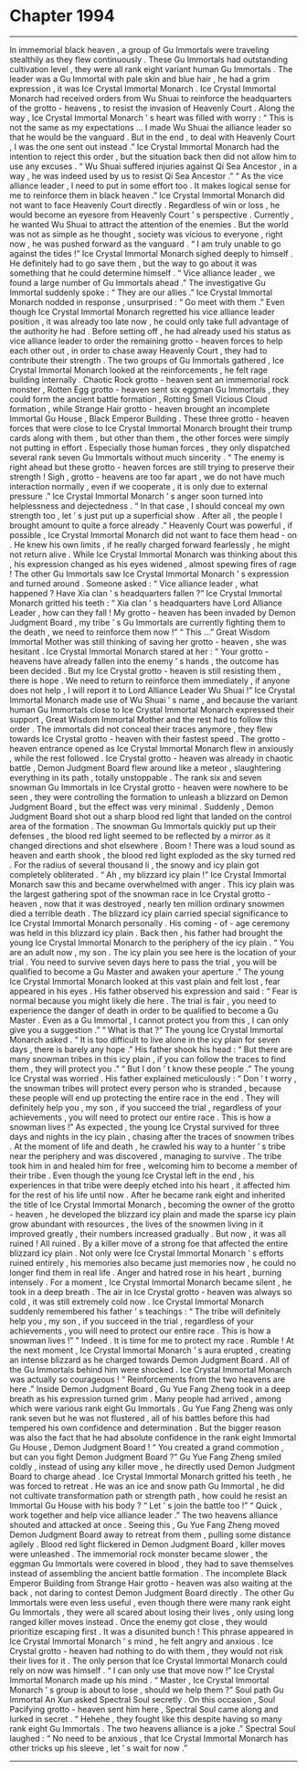 
# Chapter 1994


---

In immemorial black heaven , a group of Gu Immortals were traveling stealthily as they flew continuously .
These Gu Immortals had outstanding cultivation level , they were all rank eight variant human Gu Immortals . The leader was a Gu Immortal with pale skin and blue hair , he had a grim expression , it was Ice Crystal Immortal Monarch .
Ice Crystal Immortal Monarch had received orders from Wu Shuai to reinforce the headquarters of the grotto - heavens , to resist the invasion of Heavenly Court .
Along the way , Ice Crystal Immortal Monarch ’ s heart was filled with worry : “ This is not the same as my expectations … I made Wu Shuai the alliance leader so that he would be the vanguard . But in the end , to deal with Heavenly Court , I was the one sent out instead .”
Ice Crystal Immortal Monarch had the intention to reject this order , but the situation back then did not allow him to use any excuses .
“ Wu Shuai suffered injuries against Qi Sea Ancestor , in a way , he was indeed used by us to resist Qi Sea Ancestor .”
“ As the vice alliance leader , I need to put in some effort too . It makes logical sense for me to reinforce them in black heaven .”
Ice Crystal Immortal Monarch did not want to face Heavenly Court directly .
Regardless of win or loss , he would become an eyesore from Heavenly Court ’ s perspective .
Currently , he wanted Wu Shuai to attract the attention of the enemies . But the world was not as simple as he thought , society was vicious to everyone , right now , he was pushed forward as the vanguard .
“ I am truly unable to go against the tides !” Ice Crystal Immortal Monarch sighed deeply to himself .
He definitely had to go save them , but the way to go about it was something that he could determine himself .
“ Vice alliance leader , we found a large number of Gu Immortals ahead .” The investigative Gu Immortal suddenly spoke : “ They are our allies .”
Ice Crystal Immortal Monarch nodded in response , unsurprised : “ Go meet with them .”
Even though Ice Crystal Immortal Monarch regretted his vice alliance leader position , it was already too late now , he could only take full advantage of the authority he had .
Before setting off , he had already used his status as vice alliance leader to order the remaining grotto - heaven forces to help each other out , in order to chase away Heavenly Court , they had to contribute their strength .
The two groups of Gu Immortals gathered , Ice Crystal Immortal Monarch looked at the reinforcements , he felt rage building internally .
Chaotic Rock grotto - heaven sent an immemorial rock monster , Rotten Egg grotto - heaven sent six eggman Gu Immortals , they could form the ancient battle formation , Rotting Smell Vicious Cloud formation , while Strange Hair grotto - heaven brought an incomplete Immortal Gu House , Black Emperor Building . These three grotto - heaven forces that were close to Ice Crystal Immortal Monarch brought their trump cards along with them , but other than them , the other forces were simply not putting in effort . Especially those human forces , they only dispatched several rank seven Gu Immortals without much sincerity .
“ The enemy is right ahead but these grotto - heaven forces are still trying to preserve their strength ! Sigh , grotto - heavens are too far apart , we do not have much interaction normally , even if we cooperate , it is only due to external pressure .”
Ice Crystal Immortal Monarch ’ s anger soon turned into helplessness and dejectedness .
“ In that case , I should conceal my own strength too , let ’ s just put up a superficial show . After all , the people I brought amount to quite a force already .”
Heavenly Court was powerful , if possible , Ice Crystal Immortal Monarch did not want to face them head - on . He knew his own limits , if he really charged forward fearlessly , he might not return alive .
While Ice Crystal Immortal Monarch was thinking about this , his expression changed as his eyes widened , almost spewing fires of rage !
The other Gu Immortals saw Ice Crystal Immortal Monarch ’ s expression and turned around .
Someone asked : “ Vice alliance leader , what happened ? Have Xia clan ’ s headquarters fallen ?”
Ice Crystal Immortal Monarch gritted his teeth : “ Xia clan ’ s headquarters have Lord Alliance Leader , how can they fall ! My grotto - heaven has been invaded by Demon Judgment Board , my tribe ’ s Gu Immortals are currently fighting them to the death , we need to reinforce them now !”
“ This …” Great Wisdom Immortal Mother was still thinking of saving her grotto - heaven , she was hesitant .
Ice Crystal Immortal Monarch stared at her : “ Your grotto - heavens have already fallen into the enemy ’ s hands , the outcome has been decided . But my Ice Crystal grotto - heaven is still resisting them , there is hope . We need to return to reinforce them immediately , if anyone does not help , I will report it to Lord Alliance Leader Wu Shuai !”
Ice Crystal Immortal Monarch made use of Wu Shuai ’ s name , and because the variant human Gu Immortals close to Ice Crystal Immortal Monarch expressed their support , Great Wisdom Immortal Mother and the rest had to follow this order .
The immortals did not conceal their traces anymore , they flew towards Ice Crystal grotto - heaven with their fastest speed .
The grotto - heaven entrance opened as Ice Crystal Immortal Monarch flew in anxiously , while the rest followed .
Ice Crystal grotto - heaven was already in chaotic battle , Demon Judgment Board flew around like a meteor , slaughtering everything in its path , totally unstoppable .
The rank six and seven snowman Gu Immortals in Ice Crystal grotto - heaven were nowhere to be seen , they were controlling the formation to unleash a blizzard on Demon Judgment Board , but the effect was very minimal .
Suddenly , Demon Judgment Board shot out a sharp blood red light that landed on the control area of the formation .
The snowman Gu Immortals quickly put up their defenses , the blood red light seemed to be reflected by a mirror as it changed directions and shot elsewhere .
Boom !
There was a loud sound as heaven and earth shook , the blood red light exploded as the sky turned red . For the radius of several thousand li , the snowy and icy plain got completely obliterated .
“ Ah , my blizzard icy plain !” Ice Crystal Immortal Monarch saw this and became overwhelmed with anger .
This icy plain was the largest gathering spot of the snowman race in Ice Crystal grotto - heaven , now that it was destroyed , nearly ten million ordinary snowmen died a terrible death .
The blizzard icy plain carried special significance to Ice Crystal Immortal Monarch personally .
His coming - of - age ceremony was held in this blizzard icy plain .
Back then , his father had brought the young Ice Crystal Immortal Monarch to the periphery of the icy plain .
“ You are an adult now , my son . The icy plain you see here is the location of your trial . You need to survive seven days here to pass the trial , you will be qualified to become a Gu Master and awaken your aperture .”
The young Ice Crystal Immortal Monarch looked at this vast plain and felt lost , fear appeared in his eyes .
His father observed his expression and said : “ Fear is normal because you might likely die here . The trial is fair , you need to experience the danger of death in order to be qualified to become a Gu Master . Even as a Gu Immortal , I cannot protect you from this , I can only give you a suggestion .”
“ What is that ?” The young Ice Crystal Immortal Monarch asked .
“ It is too difficult to live alone in the icy plain for seven days , there is barely any hope .” His father shook his head : “ But there are many snowman tribes in this icy plain , if you can follow the traces to find them , they will protect you .”
“ But I don ’ t know these people .” The young Ice Crystal was worried .
His father explained meticulously : “ Don ’ t worry , the snowman tribes will protect every person who is stranded , because these people will end up protecting the entire race in the end . They will definitely help you , my son , if you succeed the trial , regardless of your achievements , you will need to protect our entire race . This is how a snowman lives !”
As expected , the young Ice Crystal survived for three days and nights in the icy plain , chasing after the traces of snowmen tribes .
At the moment of life and death , he crawled his way to a hunter ’ s tribe near the periphery and was discovered , managing to survive .
The tribe took him in and healed him for free , welcoming him to become a member of their tribe .
Even though the young Ice Crystal left in the end , his experiences in that tribe were deeply etched into his heart , it affected him for the rest of his life until now .
After he became rank eight and inherited the title of Ice Crystal Immortal Monarch , becoming the owner of the grotto - heaven , he developed the blizzard icy plain and made the sparse icy plain grow abundant with resources , the lives of the snowmen living in it improved greatly , their numbers increased gradually .
But now , it was all ruined !
All ruined .
By a killer move of a strong foe that affected the entire blizzard icy plain .
Not only were Ice Crystal Immortal Monarch ’ s efforts ruined entirely , his memories also became just memories now , he could no longer find them in real life .
Anger and hatred rose in his heart , burning intensely .
For a moment , Ice Crystal Immortal Monarch became silent , he took in a deep breath .
The air in Ice Crystal grotto - heaven was always so cold , it was still extremely cold now .
Ice Crystal Immortal Monarch suddenly remembered his father ’ s teachings : “ The tribe will definitely help you , my son , if you succeed in the trial , regardless of your achievements , you will need to protect our entire race . This is how a snowman lives !” ”
Indeed .
It is time for me to protect my race .
Rumble !
At the next moment , Ice Crystal Immortal Monarch ’ s aura erupted , creating an intense blizzard as he charged towards Demon Judgment Board .
All of the Gu Immortals behind him were shocked .
Ice Crystal Immortal Monarch was actually so courageous !
“ Reinforcements from the two heavens are here .” Inside Demon Judgment Board , Gu Yue Fang Zheng took in a deep breath as his expression turned grim .
Many people had arrived , among which were various rank eight Gu Immortals .
Gu Yue Fang Zheng was only rank seven but he was not flustered , all of his battles before this had tempered his own confidence and determination .
But the bigger reason was also the fact that he had absolute confidence in the rank eight Immortal Gu House , Demon Judgment Board !
“ You created a grand commotion , but can you fight Demon Judgment Board ?” Gu Yue Fang Zheng smiled coldly , instead of using any killer move , he directly used Demon Judgment Board to charge ahead .
Ice Crystal Immortal Monarch gritted his teeth , he was forced to retreat .
He was an ice and snow path Gu Immortal , he did not cultivate transformation path or strength path , how could he resist an Immortal Gu House with his body ?
“ Let ’ s join the battle too !”
“ Quick , work together and help vice alliance leader .”
The two heavens alliance shouted and attacked at once .
Seeing this , Gu Yue Fang Zheng moved Demon Judgment Board away to retreat from them , pulling some distance agilely .
Blood red light flickered in Demon Judgment Board , killer moves were unleashed . The immemorial rock monster became slower , the eggman Gu Immortals were covered in blood , they had to save themselves instead of assembling the ancient battle formation . The incomplete Black Emperor Building from Strange Hair grotto - heaven was also waiting at the back , not daring to contest Demon Judgment Board directly .
The other Gu Immortals were even less useful , even though there were many rank eight Gu Immortals , they were all scared about losing their lives , only using long ranged killer moves instead . Once the enemy got close , they would prioritize escaping first .
It was a disunited bunch !
This phrase appeared in Ice Crystal Immortal Monarch ’ s mind , he felt angry and anxious .
Ice Crystal grotto - heaven had nothing to do with them , they would not risk their lives for it . The only person that Ice Crystal Immortal Monarch could rely on now was himself .
“ I can only use that move now !” Ice Crystal Immortal Monarch made up his mind .
“ Master , Ice Crystal Immortal Monarch ’ s group is about to lose , should we help them ?” Soul path Gu Immortal An Xun asked Spectral Soul secretly .
On this occasion , Soul Pacifying grotto - heaven sent him here , Spectral Soul came along and lurked in secret .
“ Hehehe , they fought like this despite having so many rank eight Gu Immortals . The two heavens alliance is a joke .” Spectral Soul laughed : “ No need to be anxious , that Ice Crystal Immortal Monarch has other tricks up his sleeve , let ’ s wait for now .”

---

